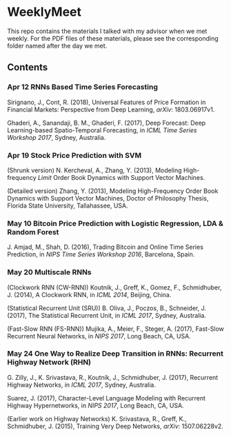 # WeeklyMeet
This repo contains the materials I talked with my advisor when we met weekly. For the PDF files of these materials, please see the corresponding folder named after the day we met. 

## Contents 
### Apr 12  RNNs Based Time Series Forecasting
Sirignano, J., Cont, R. (2018), Universal Features of Price Formation in Financial Markets: Perspective from Deep Learning, *arXiv*: 1803.06917v1. 

Ghaderi, A., Sanandaji, B. M., Ghaderi, F. (2017), Deep Forecast: Deep Learning-based Spatio-Temporal Forecasting, in *ICML Time Series Workshop 2017*, Sydney, Australia.  

### Apr 19  Stock Price Prediction with SVM
(Shrunk version) N. Kercheval, A., Zhang, Y. (2013), Modeling High-frequency *Limit* Order Book Dynamics with Support Vector Machines. 

(Detailed version) Zhang, Y. (2013), Modeling High-Frequency Order Book Dynamics with Support Vector Machines, Doctor of Philosophy Thesis, Florida State University, Tallahassee, USA. 

### May 10  Bitcoin Price Prediction with Logistic Regression, LDA & Random Forest
J. Amjad, M., Shah, D. (2016), Trading Bitcoin and Online Time Series Prediction, in *NIPS Time Series Workshop 2016*, Barcelona, Spain.  

### May 20  Multiscale RNNs
(Clockwork RNN (CW-RNN)) Koutník, J., Greff, K., Gomez, F., Schmidhuber, J. (2014), A Clockwork RNN, in *ICML 2014*, Beijing, China. 

(Statistical Recurrent Unit (SRU)) B. Oliva, J., Poczos, B., Schneider, J. (2017), The Statistical Recurrent Unit, in *ICML 2017*, Sydney, Australia. 

(Fast-Slow RNN (FS-RNN)) Mujika, A., Meier, F., Steger, A. (2017), Fast-Slow Recurrent Neural Networks, in *NIPS 2017*, Long Beach, CA, USA. 

### May 24  One Way to Realize Deep Transition in RNNs: Recurrent Highway Network (RHN) 
G. Zilly, J., K. Srivastava, R., Koutník, J., Schmidhuber, J. (2017), Recurrent Highway Networks, in *ICML 2017*, Sydney, Australia. 

Suarez, J. (2017), Character-Level Language Modeling with Recurrent Highway Hypernetworks, in *NIPS 2017*, Long Beach, CA, USA. 

(Earlier work on Highway Networks) K. Srivastava, R., Greff, K., Schmidhuber, J. (2015), Training Very Deep Networks, *arXiv*: 1507.06228v2. 

